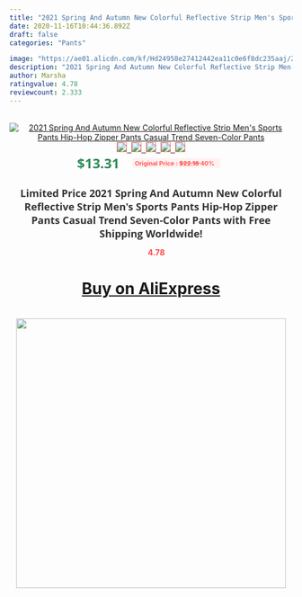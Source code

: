 ```yaml
---
title: "2021 Spring And Autumn New Colorful Reflective Strip Men's Sports Pants Hip-Hop Zipper Pants Casual Trend Seven-Color Pants"
date: 2020-11-16T10:44:36.892Z
draft: false
categories: "Pants"

image: "https://ae01.alicdn.com/kf/Hd24958e27412442ea11c0e6f8dc235aaj/2021-Spring-And-Autumn-New-Colorful-Reflective-Strip-Men-s-Sports-Pants-Hip-Hop-Zipper-Pants.jpg"
description: "2021 Spring And Autumn New Colorful Reflective Strip Men's Sports Pants Hip-Hop Zipper Pants Casual Trend Seven-Color Pants"
author: Marsha
ratingvalue: 4.78
reviewcount: 2.333
---
```

<br>
<div style="text-align: center;">
<a href="https://s.click.aliexpress.com/e/_AKxefj" target="_blank" rel="nofollow noopener noreferrer"><img alt="2021 Spring And Autumn New Colorful Reflective Strip Men's Sports Pants Hip-Hop Zipper Pants Casual Trend Seven-Color Pants" class="magnifier-image" src="https://ae01.alicdn.com/kf/Hd24958e27412442ea11c0e6f8dc235aaj/2021-Spring-And-Autumn-New-Colorful-Reflective-Strip-Men-s-Sports-Pants-Hip-Hop-Zipper-Pants.jpg_640x640.jpg">
<br>
<img style="border:1px solid salmon" src="https://ae01.alicdn.com/kf/Hd24958e27412442ea11c0e6f8dc235aaj/2021-Spring-And-Autumn-New-Colorful-Reflective-Strip-Men-s-Sports-Pants-Hip-Hop-Zipper-Pants.jpg_120x120.jpg">&nbsp;&nbsp;<img style="border:1px solid salmon" src="https://ae01.alicdn.com/kf/H9b3b273cd5e14d2d8ae52c1a7b46117bK/2021-Spring-And-Autumn-New-Colorful-Reflective-Strip-Men-s-Sports-Pants-Hip-Hop-Zipper-Pants.jpg_120x120.jpg">&nbsp;&nbsp;<img style="border:1px solid salmon" src="https://ae01.alicdn.com/kf/Hb36c9b1ccd0c4d52815a6abd53f5ee98y/2021-Spring-And-Autumn-New-Colorful-Reflective-Strip-Men-s-Sports-Pants-Hip-Hop-Zipper-Pants.jpg_120x120.jpg">&nbsp;&nbsp;<img style="border:1px solid salmon" src="https://ae01.alicdn.com/kf/H459ee13b6a7341619b8c1203b0c71db9x/2021-Spring-And-Autumn-New-Colorful-Reflective-Strip-Men-s-Sports-Pants-Hip-Hop-Zipper-Pants.jpg_120x120.jpg">&nbsp;&nbsp;<img style="border:1px solid salmon" src="https://ae01.alicdn.com/kf/H111c48c7c0ca4f3b84b94b753858fee9l/2021-Spring-And-Autumn-New-Colorful-Reflective-Strip-Men-s-Sports-Pants-Hip-Hop-Zipper-Pants.jpg_120x120.jpg"></a></div><br0>
<div style="text-align: center;"><span style="background-color: white; border: 0px; box-sizing: border-box; color: seagreen; display: inline-block; font-family: &quot;open sans&quot; , &quot;arial&quot; , &quot;helvetica&quot; , sans-serif , &quot;heiti&quot;; font-size: 24px; font-stretch: inherit; font-weight: 700; line-height: inherit; margin: 0px 10px 0px 0px; padding: 0px; vertical-align: middle;">$13.31 </span>
<span style="background: rgb(255 , 241 , 241); border-radius: 3px; border: 0px; box-sizing: border-box; color: #ff4747; display: inline-block; font-family: inherit; font-size: 12px; font-stretch: inherit; font-style: inherit; font-variant: inherit; font-weight: 600; line-height: inherit; margin: 0px; padding: 2px 5px; transform: scale(0.9); vertical-align: middle;">Original Price : <b style="text-decoration: line-through;">$22.18 </b> 40%&nbsp;&nbsp;</span></div>
<h1 style="color: #333333; display: inline-block; font-family: &quot;open sans&quot; , &quot;arial&quot; , &quot;helvetica&quot; , sans-serif , &quot;heiti&quot;; font-size: 18px; font-stretch: inherit; font-weight: 700; text-align: center;">Limited Price 2021 Spring And Autumn New Colorful Reflective Strip Men's Sports Pants Hip-Hop Zipper Pants Casual Trend Seven-Color Pants with Free Shipping Worldwide!</h1>
<div style="color: #ff4747; text-align: center;">
<img src="https://4.bp.blogspot.com/-M0ZcTcb-5uY/XleCXlxnR4I/AAAAAAAAAEc/OrjgMkXV1oMQFaCRZj5HQwOCBcu3w1FegCPcBGAYYCw/s1600/star.png" style="height: 15px;">&nbsp;<b>4.78</b></div>
<div class="button_cont" align="center"><a class="buynow_a" href="https://s.click.aliexpress.com/e/_AKxefj" target="_blank" rel="nofollow noopener noreferrer"><H1>Buy on AliExpress</H1></a></div><br>
<div class="separator" style="clear: both; text-align: center;">
<img src="https://lh3.googleusercontent.com/-pTy5HemUv9M/XlePHvY0dAI/AAAAAAAAAE4/0nX5iRUoIWY8eMW9Dpxeirr157OZliDIgCLcBGAsYHQ/s1600/badge.gif" width="480">
</div>

